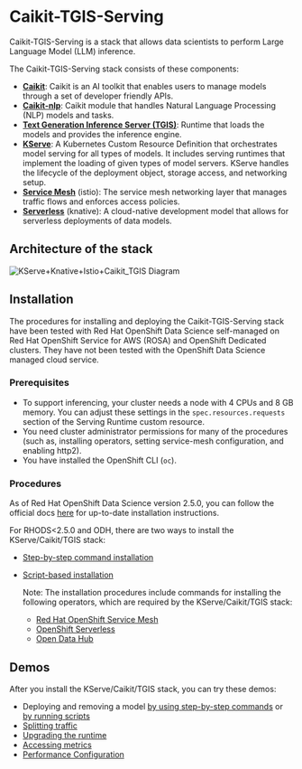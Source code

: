 # Caikit-TGIS-Serving

Caikit-TGIS-Serving is a stack that allows data scientists to perform Large Language Model (LLM) inference.

The Caikit-TGIS-Serving stack consists of these components:

- **[Caikit](https://github.com/opendatahub-io/caikit)**: Caikit is an AI toolkit that enables users to manage models through a set of developer friendly APIs.
- **[Caikit-nlp](https://github.com/opendatahub-io/caikit-nlp)**: Caikit module that handles Natural Language Processing (NLP) models and tasks.
- **[Text Generation Inference Server (TGIS)](https://github.com/opendatahub-io/text-generation-inference)**: Runtime that loads the models and provides the inference engine.
- **[KServe](https://github.com/opendatahub-io/kserve)**: A Kubernetes Custom Resource Definition that orchestrates model serving for all types of models. It includes serving runtimes that implement the loading of given types of model servers. KServe handles the lifecycle of the deployment object, storage access, and networking setup.
- **[Service Mesh](https://docs.openshift.com/container-platform/4.13/service_mesh/v2x/ossm-architecture.html)** (istio): The service mesh networking layer that manages traffic flows and enforces access policies.
- **[Serverless](https://docs.openshift.com/serverless/1.29/about/about-serverless.html)** (knative): A cloud-native development model that allows for serverless deployments of data models.

## Architecture of the stack

![KServe+Knative+Istio+Caikit_TGIS Diagram](https://github.com/opendatahub-io/caikit-tgis-serving/assets/8479010/7009b95d-0f6f-4f18-b0e6-355f360a5ad1)

## Installation

The procedures for installing and deploying the Caikit-TGIS-Serving stack have been tested with Red Hat OpenShift Data Science self-managed on Red Hat OpenShift Service for AWS (ROSA) and OpenShift Dedicated clusters. They have not been tested with the OpenShift Data Science managed cloud service.

### Prerequisites

- To support inferencing, your cluster needs a node with 4 CPUs and 8 GB memory. You can adjust these settings in the `spec.resources.requests` section of the Serving Runtime custom resource.
- You need cluster administrator permissions for many of the procedures (such as, installing operators, setting service-mesh configuration, and enabling http2).
- You have installed the OpenShift CLI (`oc`).  


### Procedures

As of Red Hat OpenShift Data Science version 2.5.0, you can follow the official docs [here](https://access.redhat.com/documentation/en-us/red_hat_openshift_ai_self-managed/2.5/html/working_on_data_science_projects/serving-large-language-models_serving-large-language-models) for up-to-date installation instructions.

For RHODS<2.5.0 and ODH, there are two ways to install the KServe/Caikit/TGIS stack:

- [Step-by-step command installation](/demo/kserve/install-manual.md)
- [Script-based installation](/demo/kserve/scripts/README.md)

  Note: The installation procedures include commands for installing the following operators, which are required by the KServe/Caikit/TGIS stack:

  - [Red Hat OpenShift Service Mesh](https://docs.openshift.com/container-platform/4.13/service_mesh/v2x/installing-ossm.html)
  - [OpenShift Serverless](https://docs.openshift.com/serverless/1.29/install/install-serverless-operator.html)
  - [Open Data Hub](https://opendatahub.io/docs/quick-installation/)

## Demos

After you install the KServe/Caikit/TGIS stack, you can try these demos:

- Deploying and removing a model [by using step-by-step commands](/demo/kserve/deploy-remove.md) or [by running scripts](/demo/kserve/deploy-remove-scripts.md)
- [Splitting traffic](/demo/kserve/traffic-splitting.md)
- [Upgrading the runtime](/demo/kserve/upgrade-runtime.md)
- [Accessing metrics](/demo/kserve/metrics.md)
- [Performance Configuration](/demo/kserve/performance-config.md)
